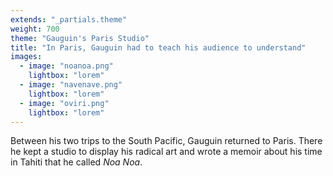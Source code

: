 ```yaml
---
extends: "_partials.theme"
weight: 700
theme: "Gauguin's Paris Studio"
title: "In Paris, Gauguin had to teach his audience to understand"
images:
  - image: "noanoa.png"
    lightbox: "lorem"
  - image: "navenave.png"
    lightbox: "lorem"
  - image: "oviri.png"
    lightbox: "lorem"
---
```


Between his two trips to the South Pacific, Gauguin returned to Paris. There he kept a studio to display his radical art and wrote a memoir about his time in Tahiti that he called _Noa Noa_.